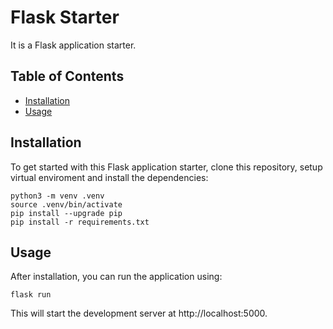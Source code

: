 # Flask Starter

It is a Flask application starter.

## Table of Contents
* [Installation](#installation)
* [Usage](#usage)

## Installation
To get started with this Flask application starter, clone this repository, setup virtual enviroment and install the dependencies:
```console
python3 -m venv .venv
source .venv/bin/activate
pip install --upgrade pip
pip install -r requirements.txt
```

## Usage
After installation, you can run the application using:
```console
flask run
```
This will start the development server at http://localhost:5000.
